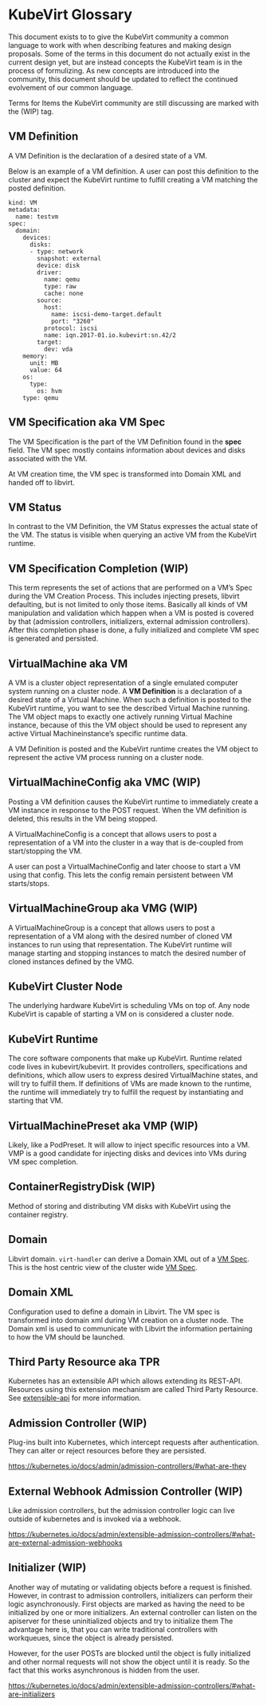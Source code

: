 # KubeVirt Glossary

This document exists to to give the KubeVirt community a common language to
work with when describing features and making design proposals. Some of the
terms in this document do not actually exist in the current design yet, but
are instead concepts the KubeVirt team is in the process of formulizing. As new
concepts are introduced into the community, this document should be updated to
reflect the continued evolvement of our common language. 

Terms for Items the KubeVirt community are still discussing are marked with the
(WIP) tag.

## VM Definition

A VM Definition is the declaration of a desired state of a VM.

Below is an example of a VM definition. A user can post this definition to the
cluster and expect the KubeVirt runtime to fulfill creating a VM matching the
posted definition.
```
kind: VM
metadata:
  name: testvm
spec:
  domain:
    devices:
      disks:
      - type: network
        snapshot: external
        device: disk
        driver:
          name: qemu
          type: raw
          cache: none
        source:
          host:
            name: iscsi-demo-target.default
            port: "3260"
          protocol: iscsi
          name: iqn.2017-01.io.kubevirt:sn.42/2
        target:
          dev: vda
    memory:
      unit: MB
      value: 64
    os:
      type:
        os: hvm
    type: qemu

```

## VM Specification aka VM Spec

The VM Specification is the part of the VM Definition found in the **spec**
field. The VM spec mostly contains information about devices and disks
associated with the VM.

At VM creation time, the VM spec is transformed into Domain XML and handed off
to libvirt.

## VM Status

In contrast to the VM Definition, the VM Status expresses the actual state of
the VM. The status is visible when querying an active VM from the KubeVirt
runtime.

## VM Specification Completion (WIP)

This term represents the set of actions that are performed on a VM’s Spec
during the VM Creation Process. This includes injecting presets, libvirt
defaulting, but is not limited to only those items. Basically all kinds of VM
manipulation and validation which happen when a VM is posted is covered by that
(admission controllers, initializers, external admission controllers). After
this completion phase is done, a fully initialized and complete VM spec is
generated and persisted.

## VirtualMachine aka VM

A VM is a cluster object representation of a single emulated computer system
running on a cluster node. A **VM Definition** is a declaration of a desired
state of a Virtual Machine. When such a definition is posted to the KubeVirt
runtime, you want to see the described Virtual Machine running. The VM object
maps to exactly one actively running Virtual Machine instance, because of this
the VM object should be used to represent any active Virtual Machineinstance’s
specific runtime data.

A VM Definition is posted and the KubeVirt runtime creates the VM object to
represent the active VM process running on a cluster node.

## VirtualMachineConfig aka VMC (WIP)

Posting a VM definition causes the KubeVirt runtime to immediately create a VM
instance in response to the POST request. When the VM definition is deleted,
this results in the VM being stopped.

A VirtualMachineConfig is a concept that allows users to post a representation
of a VM into the cluster in a way that is de-coupled from start/stopping the VM.

A user can post a VirtualMachineConfig and later choose to start a VM using that
config.  This lets the config remain persistent between VM starts/stops. 

## VirtualMachineGroup aka VMG (WIP)

A VirtualMachineGroup is a concept that allows users to post a representation of
a VM along with the desired number of cloned VM instances to run using that
representation.  The KubeVirt runtime will manage starting and stopping
instances to match the desired number of cloned instances defined by the VMG.

## KubeVirt Cluster Node

The underlying hardware KubeVirt is scheduling VMs on top of. Any node KubeVirt
is capable of starting a VM on is considered a cluster node. 

## KubeVirt Runtime

The core software components that make up KubeVirt. Runtime related code lives
in kubevirt/kubevirt. It provides controllers, specifications and definitions,
which allow users to express desired VirtualMachine states, and will try to
fulfill them. If definitions of VMs are made known to the runtime, the runtime
will immediately try to fulfill the request by instantiating and starting that
VM.

## VirtualMachinePreset aka VMP (WIP)

Likely, like a PodPreset. It will allow to inject specific resources into a VM.
VMP is a good candidate for injecting disks and devices into VMs during VM spec
completion.

## ContainerRegistryDisk (WIP)

Method of storing and distributing VM disks with KubeVirt using the container
registry.

## Domain
Libvirt domain. `virt-handler` can derive a Domain XML out of a [VM Spec](##vm-spec). 
This is the host centric view of the cluster wide [VM Spec](##vm-spec).

## Domain XML

Configuration used to define a domain in Libvirt.  The VM spec is transformed
into domain xml during VM creation on a cluster node. The Domain xml is used to
communicate with Libvirt the information pertaining to how the VM should be
launched. 

## Third Party Resource aka TPR
Kubernetes has an extensible API which allows extending its REST-API.
Resources using this extension mechanism are called Third Party Resource.
See [extensible-api](https://github.com/kubernetes/kubernetes/blob/master/docs/design/extending-api.md)
for more information.


## Admission Controller (WIP)

Plug-ins built into Kubernetes, which intercept requests after authentication.
They can alter or reject resources before they are persisted.

https://kubernetes.io/docs/admin/admission-controllers/#what-are-they

## External Webhook Admission Controller (WIP)

Like admission controllers, but the admission controller logic can live outside
of kubernetes and is invoked via a webhook.

https://kubernetes.io/docs/admin/extensible-admission-controllers/#what-are-external-admission-webhooks

## Initializer (WIP)

Another way of mutating or validating objects before a request is finished.
However, in contrast to admission controllers, initializers can perform their
logic asynchronously. First objects are marked as having the need to be
initialized by one or more initializers. An external controller can listen
on the apiserver for these uninitialized objects and try to initialize them
The advantage here is, that you can write traditional controllers with
workqueues, since the object is already persisted.

However, for the user POSTs are blocked until the object is fully initialized
and other normal requests will not show the object until it is ready. So the
fact that this works asynchronous is hidden from the user.

https://kubernetes.io/docs/admin/extensible-admission-controllers/#what-are-initializers


